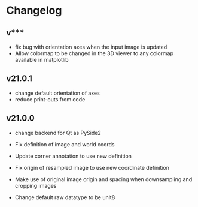 # Changelog

## v***
* fix bug with orientation axes when the input image is updated
* Allow colormap to be changed in the 3D viewer to any colormap available in matplotlib

## v21.0.1
* change default orientation of axes
* reduce print-outs from code


## v21.0.0

 * change backend for Qt as PySide2

 * Fix definition of image and world coords

 * Update corner annotation to use new definition
 
 * Fix origin of resampled image to use new coordinate definition

 * Make use of original image origin and spacing when downsampling and cropping images

 * Change default raw datatype to be unit8
